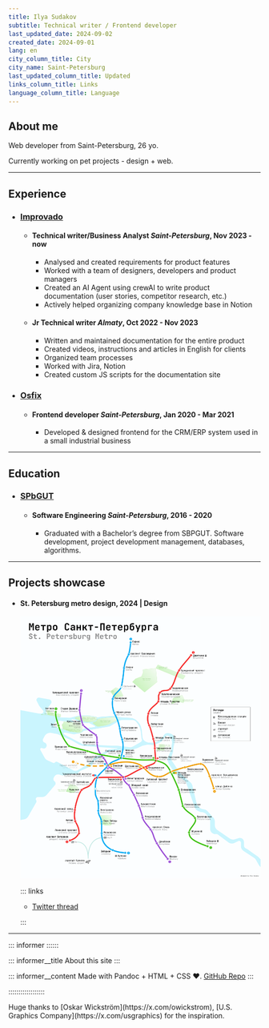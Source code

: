 ```yaml
---
title: Ilya Sudakov
subtitle: Technical writer / Frontend developer
last_updated_date: 2024-09-02
created_date: 2024-09-01
lang: en
city_column_title: City
city_name: Saint-Petersburg
last_updated_column_title: Updated
links_column_title: Links
language_column_title: Language
---
```


## About me

Web developer from Saint-Petersburg, 26 yo.

Currently working on pet projects - design + web.

---

## Experience

<section class="experience-list">

- ### [Improvado](https://improvado.io)
  - #### <span>Technical writer/Business Analyst</span> <span>_Saint-Petersburg_, Nov 2023 - now</span>
    - Analysed and created requirements for product features
    - Worked with a team of designers, developers and product managers
    - Created an AI Agent using crewAI to write product documentation (user stories, competitor research, etc.)
    - Actively helped organizing company knowledge base in Notion
  - #### <span>Jr Technical writer</span> <span>_Almaty_, Oct 2022 - Nov 2023</span>
    - Written and maintained documentation for the entire product
    - Created videos, instructions and articles in English for clients
    - Organized team processes
    - Worked with Jira, Notion
    - Created custom JS scripts for the documentation site
- ### [Osfix](https://osfix.ru)
  - #### <span>Frontend developer</span> <span>_Saint-Petersburg_, Jan 2020 - Mar 2021</span>
    - Developed & designed frontend for the CRM/ERP system used in a small industrial business

</section>

---

## Education

<section class="experience-list">

- ### [SPbGUT](https://sut.ru)
  - #### <span>Software Engineering</span> <span>_Saint-Petersburg_, 2016 - 2020</span>
    - Graduated with a Bachelor’s degree from SBPGUT. Software development, project development management, databases, algorithms.

</section>

---

## Projects showcase

<section class="showcase-list">

- #### St. Petersburg metro design, 2024 | Design

  [![St. Petersburg metro](../assets/metro_spb.png)](https://x.com/ilyasudakov_dev/status/1831182730467672080)

  ::: links

  - [Twitter thread](https://x.com/ilyasudakov_dev/status/1831182730467672080)

  :::
  </section>

---

::: informer ::::::

<!-- prettier-ignore -->
::: informer__title
About this site
:::

<!-- prettier-ignore -->
::: informer__content
Made with Pandoc + HTML + CSS ♥. [GitHub Repo](https://github.com/ilyasudakov/monospace/)
:::

::::::::::::::::::

<footer>
Huge thanks to [Oskar Wickström](https://x.com/owickstrom), [U.S. Graphics Company](https://x.com/usgraphics) for the inspiration.
</footer>
